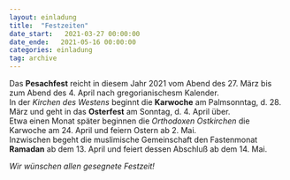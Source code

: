 ```yaml
---
layout: einladung
title:  "Festzeiten"
date_start:   2021-03-27 00:00:00
date_ende:   2021-05-16 00:00:00
categories: einladung
tag: archive
---
```

Das **Pesachfest** reicht in diesem Jahr 2021 vom Abend des 27. März bis zum Abend des 4. April nach gregorianischesm Kalender.
<br>
In der *Kirchen des Westens* beginnt die **Karwoche** am Palmsonntag, d. 28. März und geht in das **Osterfest** am Sonntag, d. 4. April über.
<br>
Etwa einen Monat später beginnen die *Orthodoxen Ostkirchen* die Karwoche am 24. April und feiern Ostern ab 2. Mai.
<br>
Inzwischen begeht die muslimische Gemeinschaft den Fastenmonat **Ramadan** ab dem 13. April und feiert dessen Abschluß ab dem 14. Mai.

*Wir wünschen allen gesegnete Festzeit!*
